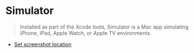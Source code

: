# Simulator

> Installed as part of the Xcode tools, Simulator is a Mac app simulating iPhone, iPad, Apple Watch, or Apple TV environments.

- [Set screenshot location](./ScreenShotSaveLocation/readme.md)
